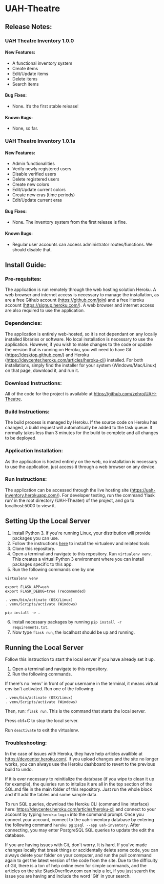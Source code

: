 # UAH-Theatre

## Release Notes:

### UAH Theatre Inventory 1.0.0

#### New Features:

* A functional inventory system
* Create items
* Edit/Update items
* Delete items
* Search items

#### Bug Fixes:

* None. It’s the first stable release!

#### Known Bugs:

* None, so far.


### UAH Theatre Inventory 1.0.1a

#### New Features:

* Admin functionalities
* Verify newly registered users
* Disable verified users
* Delete registered users
* Create new colors
* Edit/Update current colors
* Create new eras (time periods)
* Edit/Update current eras

#### Bug Fixes:

* None. The inventory system from the first release is fine.

#### Known Bugs:

* Regular user accounts can access administrator routes/functions. We should disable that.


## Install Guide:

### Pre-requisites: 

The application is run remotely through the web hosting solution Heroku. A web browser and internet access is necessary to manage the installation, as are a free Github account (https://github.com/join) and a free Heroku account (https://signup.heroku.com/). A web browser and internet access are also required to use the application.

### Dependencies: 

The application is entirely web-hosted, so it is not dependant on any locally installed libraries or software. No local installation is necessary to use the application. However, if you wish to make changes to the code or update the version that is running on Heroku, you will need to have Git (https://desktop.github.com/) and Heroku (https://devcenter.heroku.com/articles/heroku-cli) installed. For both installations, simply find the installer for your system (Windows/Mac/Linux) on that page, download it, and run it.

### Download Instructions: 

All of the code for the project is available at https://github.com/zehro/UAH-Theatre.

### Build Instructions: 

The build process is managed by Heroku. If the source code on Heroku has changed, a build request will automatically be added to the task queue. It normally takes less than 3 minutes for the build to complete and all changes to be deployed.

### Application Installation: 

As the application is hosted entirely on the web, no installation is necessary to use the application, just access it through a web browser on any device.

### Run Instructions: 

The application can be accessed through the live hosting site (https://uah-inventory.herokuapp.com/). For developer testing, run the command ‘flask run’ in the root directory (UAH-Theater) of the project, and go to localhost:5000 to view it.


## Setting Up the Local Server
1. Install Python 3. If you're running Linux, your distribution will provide packages you can use.
2. Follow the instructions [here](http://flask.pocoo.org/docs/0.12/installation/#installation) to install the virtualenv and related tools
3. Clone this repository.
4. Open a terminal and navigate to this repository. Run ```virtualenv venv```. This creates a virtual Python 3 environment where you can install packages specific to this app.
5. Run the following commands one by one
```
virtualenv venv

export FLASK_APP=uah
export FLASK_DEBUG=true (recommended)

. venv/bin/activate (OSX/Linux)
. venv/Scripts/activate (Windows)

pip install -e .
```
6. Install necessary packages by running ```pip install -r requirements.txt```.
7. Now type ```flask run```, the localhost should be up and running.

## Running the Local Server
Follow this instruction to start the local server if you have already set it up.
1. Open a terminal and navigate to this repository.
2. Run the following commands.

If there's no 'venv' in front of your username in the terminal, it means virtual env isn't activated. Run one of the following:
```
. venv/bin/activate (OSX/Linux)
. venv/Scripts/activate (Windows)
```
Then, run: ``` flask run ```. This is the command that starts the local server.

Press ctrl+C to stop the local server.

Run ```deactivate``` to exit the virtualenv.


### Troubleshooting:

In the case of issues with Heroku, they have help articles availible at https://devcenter.heroku.com/. If you upload changes and the site no longer works, you can always use the Heroku dashboard to revert to the previous build to undo.

If it is ever necessary to reinitialize the database (if you wipe to clean it up for example), the quieries run to initalize it are all in the top section of the SQL.md file in the main folder of this repository. Just run the whole block and it'll add the tables and some sample data.

To run SQL queries, download the Heroku CLI (command line interface) here: https://devcenter.heroku.com/articles/heroku-cli and connect to your account by typing ```heroku:login``` into the command prompt. Once you connect your account, connect to the uah-inventory database by entering the following command ```heroku pg:psql --app uah-inventory```. After connecting, you may enter PostgreSQL SQL queries to update the edit the database.

If you are having issues with Git, don't worry. It is hard. If you've made changes locally that break things or accidentally delete some code, you can always delete your folder on your computer, and run the pull commmand again to get the latest version of the code from the site. Due to the difficulty of Git, there is a ton of help online even for simple commands, and the articles on the site StackOverflow.com can help a lot, if you just search the issue you are having and include the word 'Git' in your search.
